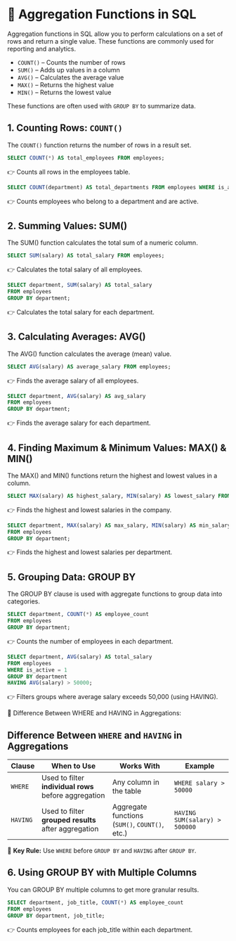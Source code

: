 # 📘 Aggregation Functions in SQL  

Aggregation functions in SQL allow you to perform calculations on a set of rows and return a single value. These functions are commonly used for reporting and analytics.

- `COUNT()` – Counts the number of rows  
- `SUM()` – Adds up values in a column  
- `AVG()` – Calculates the average value  
- `MAX()` – Returns the highest value  
- `MIN()` – Returns the lowest value  

These functions are often used with `GROUP BY` to summarize data.  

## 1️. Counting Rows: `COUNT()`  
The `COUNT()` function returns the number of rows in a result set.  

```sql
SELECT COUNT(*) AS total_employees FROM employees;
```
👉 Counts all rows in the employees table.

```sql
SELECT COUNT(department) AS total_departments FROM employees WHERE is_active = 1;
```
👉 Counts employees who belong to a department and are active.

## 2. Summing Values: SUM()
The SUM() function calculates the total sum of a numeric column.
```sql
SELECT SUM(salary) AS total_salary FROM employees;
```
👉 Calculates the total salary of all employees.

```sql
SELECT department, SUM(salary) AS total_salary  
FROM employees  
GROUP BY department;
```
👉 Calculates the total salary for each department.


## 3. Calculating Averages: AVG()
The AVG() function calculates the average (mean) value.
```sql
SELECT AVG(salary) AS average_salary FROM employees;
```
👉 Finds the average salary of all employees.

```sql
SELECT department, AVG(salary) AS avg_salary  
FROM employees  
GROUP BY department;
```
👉 Finds the average salary for each department.


## 4. Finding Maximum & Minimum Values: MAX() & MIN()
The MAX() and MIN() functions return the highest and lowest values in a column.
```sql
SELECT MAX(salary) AS highest_salary, MIN(salary) AS lowest_salary FROM employees;
```
👉 Finds the highest and lowest salaries in the company.

```sql
SELECT department, MAX(salary) AS max_salary, MIN(salary) AS min_salary  
FROM employees  
GROUP BY department;
```
👉 Finds the highest and lowest salaries per department.


## 5. Grouping Data: GROUP BY
The GROUP BY clause is used with aggregate functions to group data into categories.
```sql
SELECT department, COUNT(*) AS employee_count  
FROM employees  
GROUP BY department;
```
👉 Counts the number of employees in each department.

```sql
SELECT department, AVG(salary) AS total_salary  
FROM employees  
WHERE is_active = 1  
GROUP BY department  
HAVING AVG(salary) > 50000;
```
👉 Filters groups where average salary exceeds 50,000 (using HAVING).

🔹 Difference Between WHERE and HAVING in Aggregations:
## Difference Between `WHERE` and `HAVING` in Aggregations

| Clause  | When to Use | Works With | Example |
|---------|------------|------------|---------|
| `WHERE`  | Used to filter **individual rows** before aggregation | Any column in the table | `WHERE salary > 50000` |
| `HAVING` | Used to filter **grouped results** after aggregation | Aggregate functions (`SUM()`, `COUNT()`, etc.) | `HAVING SUM(salary) > 500000` |

🔹 **Key Rule:** Use `WHERE` before `GROUP BY` and `HAVING` after `GROUP BY`.

## 6. Using GROUP BY with Multiple Columns
You can GROUP BY multiple columns to get more granular results.
```sql
SELECT department, job_title, COUNT(*) AS employee_count  
FROM employees  
GROUP BY department, job_title;
```
👉 Counts employees for each job_title within each department.


